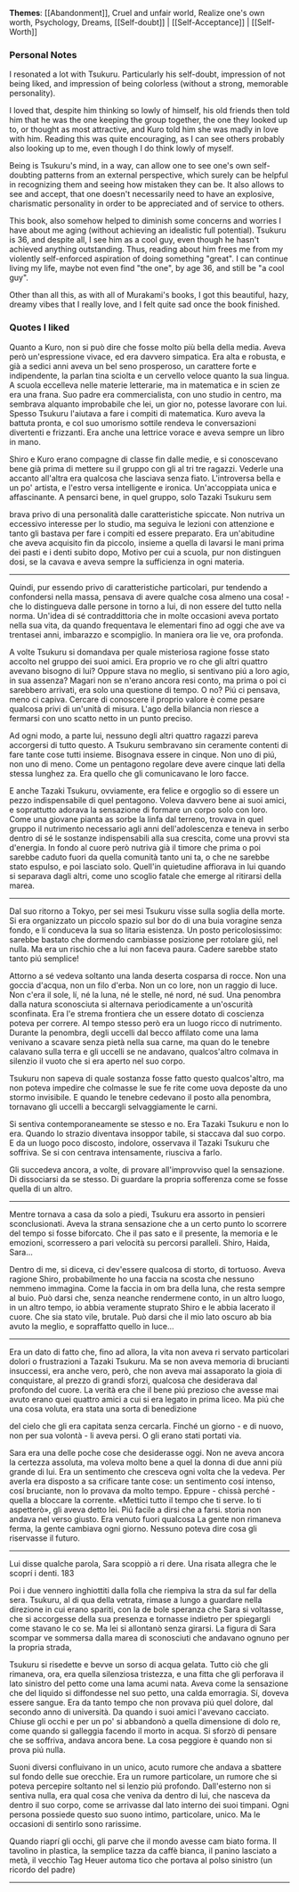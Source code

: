 **Themes**: [[Abandonment]], Cruel and unfair world, Realize one's own worth, Psychology, Dreams, [[Self-doubt]] | [[Self-Acceptance]] | [[Self-Worth]]

### Personal Notes
I resonated a lot with Tsukuru. Particularly his self-doubt, impression of not being liked, and impression of being colorless (without a strong, memorable personality).

I loved that, despite him thinking so lowly of himself, his old friends then told him that he was the one keeping the group together, the one they looked up to, or thought as most attractive, and Kuro told him she was madly in love with him. Reading this was quite encouraging, as I can see others probably also looking up to me, even though I do think lowly of myself.

Being is Tsukuru's mind, in a way, can allow one to see one's own self-doubting patterns from an external perspective, which surely can be helpful in recognizing them and seeing how mistaken they can be. It also allows to see and accept, that one doesn't necessarily need to have an explosive, charismatic personality in order to be appreciated and of service to others.

This book, also somehow helped to diminish some concerns and worries I have about me aging (without achieving an idealistic full potential). Tsukuru is 36, and despite all, I see him as a cool guy, even though he hasn't achieved anything outstanding. Thus, reading about him frees me from my violently self-enforced aspiration of doing something "great". I can continue living my life, maybe not even find "the one", by age 36, and still be "a cool guy".

Other than all this, as with all of Murakami's books, I got this beautiful, hazy, dreamy vibes that I really love, and I felt quite sad once the book finished.

### Quotes I liked



Quanto a Kuro, non si può dire che fosse molto più bella della media. Aveva però un'espressione vivace, ed era davvero simpatica. Era alta e robusta, e già a sedici anni aveva un bel seno prosperoso, un carattere forte e indipendente, la parlan tina sciolta e un cervello veloce quanto la sua lingua. A scuola eccelleva nelle materie letterarie, ma in matematica e in scien ze era una frana. Suo padre era commercialista, con uno studio in centro, ma sembrava alquanto improbabile che lei, un gior no, potesse lavorare con lui. Spesso Tsukuru l'aiutava a fare i compiti di matematica. Kuro aveva la battuta pronta, e col suo umorismo sottile rendeva le conversazioni divertenti e frizzanti. Era anche una lettrice vorace e aveva sempre un libro in mano.

Shiro e Kuro erano compagne di classe fin dalle medie, e si conoscevano bene già prima di mettere su il gruppo con gli al tri tre ragazzi. Vederle una accanto all'altra era qualcosa che lasciava senza fiato. L'introversa bella e un po' artista, e l'estro versa intelligente e ironica. Un'accoppiata unica e affascinante. A pensarci bene, in quel gruppo, solo Tazaki Tsukuru sem

brava privo di una personalità dalle caratteristiche spiccate. Non nutriva un eccessivo interesse per lo studio, ma seguiva le lezioni con attenzione e tanto gli bastava per fare i compiti ed essere preparato. Era un'abitudine che aveva acquisito fin da piccolo, insieme a quella di lavarsi le mani prima dei pasti e i denti subito dopo, Motivo per cui a scuola, pur non distinguen dosi, se la cavava e aveva sempre la sufficienza in ogni materia.

---


Quindi, pur essendo privo di caratteristiche particolari, pur tendendo a confondersi nella massa, pensava di avere qualche cosa almeno una cosa! - che lo distingueva dalle persone in torno a lui, di non essere del tutto nella norma. Un'idea di sé contraddittoria che in molte occasioni aveva portato nella sua vita, da quando frequentava le elementari fino ad oggi che ave va trentasei anni, imbarazzo e scompiglio. In maniera ora lie ve, ora profonda.

A volte Tsukuru si domandava per quale misteriosa ragione fosse stato accolto nel gruppo dei suoi amici. Era proprio ve ro che gli altri quattro avevano bisogno di lui? Oppure stava no meglio, si sentivano piú a loro agio, in sua assenza? Magari non se n'erano ancora resi conto, ma prima o poi ci sarebbero arrivati, era solo una questione di tempo. O no? Piú ci pensava, meno ci capiva. Cercare di conoscere il proprio valore è come pesare qualcosa privi di un'unità di misura. L'ago della bilancia non riesce a fermarsi con uno scatto netto in un punto preciso.

Ad ogni modo, a parte lui, nessuno degli altri quattro ragazzi pareva accorgersi di tutto questo. A Tsukuru sembravano sin ceramente contenti di fare tante cose tutti insieme. Bisognava essere in cinque. Non uno di piú, non uno di meno. Come un pentagono regolare deve avere cinque lati della stessa lunghez za. Era quello che gli comunicavano le loro facce.

E anche Tazaki Tsukuru, ovviamente, era felice e orgoglio so di essere un pezzo indispensabile di quel pentagono. Voleva davvero bene ai suoi amici, e soprattutto adorava la sensazione di formare un corpo solo con loro. Come una giovane pianta as sorbe la linfa dal terreno, trovava in quel gruppo il nutrimento necessario agli anni dell'adolescenza e teneva in serbo dentro di sé le sostanze indispensabili alla sua crescita, come una provvi sta d'energia. In fondo al cuore però nutriva già il timore che prima o poi sarebbe caduto fuori da quella comunità tanto uni ta, o che ne sarebbe stato espulso, e poi lasciato solo. Quell'in quietudine affiorava in lui quando si separava dagli altri, come uno scoglio fatale che emerge al ritirarsi della marea.

---

Dal suo ritorno a Tokyo, per sei mesi Tsukuru visse sulla soglia della morte. Si era organizzato un piccolo spazio sul bor do di una buia voragine senza fondo, e lí conduceva la sua so litaria esistenza. Un posto pericolosissimo: sarebbe bastato che dormendo cambiasse posizione per rotolare giú, nel nulla. Ma era un rischio che a lui non faceva paura. Cadere sarebbe stato tanto piú semplice!

Attorno a sé vedeva soltanto una landa deserta cosparsa di rocce. Non una goccia d'acqua, non un filo d'erba. Non un co lore, non un raggio di luce. Non c'era il sole, lí, né la luna, né le stelle, né nord, né sud. Una penombra dalla natura sconosciuta si alternava periodicamente a un'oscurità sconfinata. Era l'e strema frontiera che un essere dotato di coscienza poteva per correre. Al tempo stesso però era un luogo ricco di nutrimento. Durante la penombra, degli uccelli dal becco affilato come una lama venivano a scavare senza pietà nella sua carne, ma quan do le tenebre calavano sulla terra e gli uccelli se ne andavano, qualcos'altro colmava in silenzio il vuoto che si era aperto nel suo corpo.

Tsukuru non sapeva di quale sostanza fosse fatto questo qualcos'altro, ma non poteva impedire che colmasse le sue fe rite come uova deposte da uno stormo invisibile. E quando le tenebre cedevano il posto alla penombra, tornavano gli uccelli a beccargli selvaggiamente le carni.

Si sentiva contemporaneamente se stesso e no. Era Tazaki Tsukuru e non lo era. Quando lo strazio diventava insoppor tabile, si staccava dal suo corpo. E da un luogo poco discosto, indolore, osservava il Tazaki Tsukuru che soffriva. Se si con centrava intensamente, riusciva a farlo.

Gli succedeva ancora, a volte, di provare all'improvviso quel la sensazione. Di dissociarsi da se stesso. Di guardare la propria sofferenza come se fosse quella di un altro.

---

Mentre tornava a casa da solo a piedi, Tsukuru era assorto in pensieri sconclusionati. Aveva la strana sensazione che a un certo punto lo scorrere del tempo si fosse biforcato. Che il pas sato e il presente, la memoria e le emozioni, scorressero a pari velocità su percorsi paralleli. Shiro, Haida, Sara...

Dentro di me, si diceva, ci dev'essere qualcosa di storto, di tortuoso. Aveva ragione Shiro, probabilmente ho una faccia na scosta che nessuno nemmeno immagina. Come la faccia in om bra della luna, che resta sempre al buio. Può darsi che, senza neanche rendermene conto, in un altro luogo, in un altro tempo, io abbia veramente stuprato Shiro e le abbia lacerato il cuore. Che sia stato vile, brutale. Può darsi che il mio lato oscuro ab bia avuto la meglio, e sopraffatto quello in luce...

---

Era un dato di fatto che, fino ad allora, la vita non aveva ri servato particolari dolori o frustrazioni a Tazaki Tsukuru. Ma se non aveva memoria di brucianti insuccessi, era anche vero, però, che non aveva mai assaporato la gioia di conquistare, al prezzo di grandi sforzi, qualcosa che desiderava dal profondo del cuore. La verità era che il bene piú prezioso che avesse mai avuto erano quei quattro amici a cui si era legato in prima liceo. Ma piú che una cosa voluta, era stata una sorta di benedizione

del cielo che gli era capitata senza cercarla. Finché un giorno - e di nuovo, non per sua volontà - li aveva persi. O gli erano stati portati via.

Sara era una delle poche cose che desiderasse oggi. Non ne aveva ancora la certezza assoluta, ma voleva molto bene a quel la donna di due anni più grande di lui. Era un sentimento che cresceva ogni volta che la vedeva. Per averla era disposto a sa crificare tante cose: un sentimento cosí intenso, cosí bruciante, non lo provava da molto tempo. Eppure - chissà perché - quella a bloccare la corrente. «Mettici tutto il tempo che ti serve. Io ti aspetterò», gli aveva detto lei. Piú facile a dirsi che a farsi. storia non andava nel verso giusto. Era venuto fuori qualcosa La gente non rimaneva ferma, la gente cambiava ogni giorno. Nessuno poteva dire cosa gli riservasse il futuro.

---

Lui disse qualche parola, Sara scoppiò a ri dere. Una risata allegra che le scoprí i denti. 183

Poi i due vennero inghiottiti dalla folla che riempiva la stra da sul far della sera. Tsukuru, al di qua della vetrata, rimase a lungo a guardare nella direzione in cui erano spariti, con la de bole speranza che Sara si voltasse, che si accorgesse della sua presenza e tornasse indietro per spiegargli come stavano le co se. Ma lei si allontanò senza girarsi. La figura di Sara scompar ve sommersa dalla marea di sconosciuti che andavano ognuno per la propria strada,

Tsukuru si risedette e bevve un sorso di acqua gelata. Tutto ciò che gli rimaneva, ora, era quella silenziosa tristezza, e una fitta che gli perforava il lato sinistro del petto come una lama acumi nata. Aveva come la sensazione che del liquido si diffondesse nel suo petto, una calda emorragia. Sí, doveva essere sangue. Era da tanto tempo che non provava piú quel dolore, dal secondo anno di università. Da quando i suoi amici l'avevano cacciato. Chiuse gli occhi e per un po' si abbandonò a quella dimensione di dolo re, come quando si galleggia facendo il morto in acqua. Si sforzò di pensare che se soffriva, andava ancora bene. La cosa peggiore è quando non si prova piú nulla.

Suoni diversi confluivano in un unico, acuto rumore che andava a sbattere sul fondo delle sue orecchie. Era un rumore particolare, un rumore che si poteva percepire soltanto nel si lenzio piú profondo. Dall'esterno non si sentiva nulla, era qual cosa che veniva da dentro di lui, che nasceva da dentro il suo corpo, come se arrivasse dal lato interno dei suoi timpani. Ogni persona possiede questo suo suono intimo, particolare, unico. Ma le occasioni di sentirlo sono rarissime.

Quando riaprí gli occhi, gli parve che il mondo avesse cam biato forma. Il tavolino in plastica, la semplice tazza da caffè bianca, il panino lasciato a metà, il vecchio Tag Heuer automa tico che portava al polso sinistro (un ricordo del padre)

---
 
